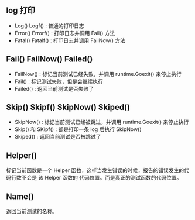 ## log 打印

* Log() Logf() : 普通的打印日志
* Error() Errorf() : 打印日志并调用 Fail() 方法
* Fatal() Fatalf() : 打印日志并调用 FailNow() 方法

## Fail() FailNow() Failed()

* FailNow() : 标记当前测试已经失败，并调用 runtime.Goexit() 来停止执行
* Fail() : 标记测试失败，但是会继续执行
* Failed() : 返回当前测试是否失败了

## Skip() Skipf() SkipNow() Skiped()

* SkipNow() : 标记当前测试已经被跳过，并调用 runtime.Goexit() 来停止执行
* Skip() 和 SKipf() : 都是打印一条 log 后执行 SkipNow()
* Skiped() : 返回当前测试是否被跳过了

## Helper()

标记当前函数是一个 Helper 函数，这样当发生错误的时候，报告的错误发生的代码行数不会是 该 Helper 函数的 代码位置。而是真正的测试函数的代码位置。

## Name()

返回当前测试的名称。
